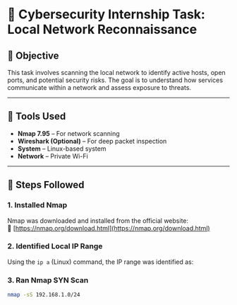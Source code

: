 # 🔐 Cybersecurity Internship Task: Local Network Reconnaissance

## 📌 Objective
This task involves scanning the local network to identify active hosts, open ports, and potential security risks. The goal is to understand how services communicate within a network and assess exposure to threats.

---

## 🧰 Tools Used
- **Nmap 7.95** – For network scanning  
- **Wireshark (Optional)** – For deep packet inspection  
- **System** – Linux-based system  
- **Network** – Private Wi-Fi

---

## 🧪 Steps Followed

### 1. Installed Nmap
Nmap was downloaded and installed from the official website:  
🔗 [https://nmap.org/download.html](https://nmap.org/download.html)

### 2. Identified Local IP Range
Using the `ip a` (Linux) command, the IP range was identified as:


### 3. Ran Nmap SYN Scan
```bash
nmap -sS 192.168.1.0/24

